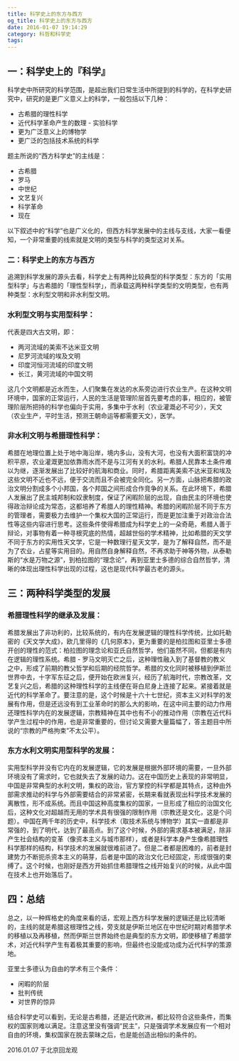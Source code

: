 ```yaml
---
title: 科学史上的东方与西方
og_title: 科学史上的东方与西方
date: 2016-01-07 19:14:29
category: 科哲和科学史
tags:
---
```

## 一：科学史上的『科学』

科学史中所研究的科学范围，是超出我们日常生活中所提到的科学的，在科学史研究中，研究的是更广义意义上的科学，一般包括以下几种：

- 古希腊的理性科学
- 近代科学革命产生的数理 - 实验科学
- 更为广泛意义上的博物学
- 更广泛的包括技术系统的科学

题主所说的“西方科学史”的主线是：
- 古希腊
- 罗马
- 中世纪
- 文艺复兴
- 科学革命
- 现在

以下叙述中的“科学”也是广义化的，但西方科学发展中的主线与支线，大家一看便知，一个非常重要的线索就是文明的类型与科学的类型这对关系。

### 二：科学史上的东方与西方

追溯到科学发展的源头去看，科学史上有两种比较典型的科学类型：东方的「实用型科学」与古希腊的「理性型科学」，而承载这两种科学类型的文明类型，也有两种类型：水利型文明和非水利型文明。

### 水利型文明与实用型科学：

代表是四大古文明，即：
- 两河流域的美索不达米亚文明
- 尼罗河流域的埃及文明
- 印度河恒河流域的印度文明
- 长江，黄河流域的中国文明

这几个文明都是近水而生，人们聚集在发达的水系旁边进行农业生产。在这种文明环境中，国家的正常运行，人民的生活是管理阶层首先要考虑的事，相应的，被管理阶层所把持的科学也偏向于实用，多集中于水利（农业灌溉必不可少），天文（农业生产，平时生活，预测王朝命运等都需要天文），医学。

### 非水利文明与希腊理性科学：

希腊在地理位置上处于地中海沿岸，境内多山，没有大河，也没有大面积富饶的冲积平原，农业灌溉更加依靠雨水而不是与江河有关的水利。希腊人民靠本土条件难以为继，逐渐发展出了比较好的航海和商业。同时，希腊距离美索不达米亚和埃及这些文明不近也不远，便于交流而且不会被完全同化。另一方面，山脉把希腊的政治文明分割成多个小邦国，各个邦国之间形成合作竞争的关系。在此环境下，希腊人发展出了民主城邦制和奴隶制度，保证了闲暇阶层的出现，自由民主的环境也使得政治辩论成为常态，这都培养了希腊人的理性精神。希腊的闲暇阶层不同于东方的管理者，需要极力去维护一个集权大国的正常运行，而是更加注重于对政治合法性等这些内容进行思考。这些条件使得希腊成为科学史上的一朵奇葩，希腊人善于辩论，对事物有着一种寻根究底的热情，超越世俗的学术精神，比如希腊的天文学不同于东方的实用性天文学，它是一种数理行星天文学，是为了解释自然，而不是为了农业，占星等实用目的。用自然自身解释自然，不再求助于神等外物，从泰勒斯的“水是万物之源”，到柏拉图的“理念论”，再到亚里士多德的综合自然哲学，清晰的体现出理性科学出现的过程，这也是现代科学最古老的源头。

## 三：两种科学类型的发展

### 希腊理性科学的继承及发展：

希腊发展出了非功利的，比较系统的，有内在发展逻辑的理性科学传统，比如托勒密的《天文学大成》，欧几里得的《几何原本》，更为重要的是柏拉图和亚里士多德开创的理性的范式：柏拉图的理念论和亚氏自然哲学，他们虽然不同，但都是有内在逻辑的理性系统。希腊 - 罗马文明灭亡之后，这种理性融入到了基督教的教义之中，形成了前期的教父哲学和后期的经院哲学。希腊的文化同时被移植到伊斯兰世界中去，十字军东征之后，便开始在欧洲复兴，经历了航海时代，宗教改革，文艺复兴之后，希腊的这种理性科学的主线便在哥白尼身上连接了起来。紧接着就是近代的科学革命了。要注意的是，这个时候是十六十七世纪，资本主义对科学的发展有作用，但是还远没有到工业革命时的那么大的影响，在这中间主要的动力作用还理性科学内在的发展逻辑，宗教精神在其中也有不小的推动作用（宗教在近代科学产生过程中的作用，也是非常重要的，但讨论又需要大量篇幅了，答主题目中所说的“宗教的严格拘束”不太公平）。

### 东方水利文明实用型科学的发展：

实用型科学并没有它内在的发展逻辑，它的发展是根据外部环境的需要，一旦外部环境没有了需求时，它也就失去了发展的动力。这在中国历史上表现的非常明显，中国是非常典型的水利文明，集权的政治，官方掌控的科学都是其特点，这种由外部需求推动的科学与外部需要结合的非常紧密，长期来看就表现出科学技术发展的离散性，形不成系统。而且中国这种高度集权的国家，一旦形成了相应的治国文化后，这种文化对超越而无用的学术具有很强的限制作用（宗教还是文化，这是个问题）。中国在两千年的历史中，科学技术（取技术系统与博物学）其实一直都是非常强的，到了明代，达到了最高点。到了这个时候，外部的需求基本被满足，除非产生社会结构的变革（像资本主义与城市那样），或者是科学本身产生像希腊理性科学那样的结构，科学技术的发展就很难前进了。但是二者都是困难的，前者是封建势力不断扼杀资本主义的萌芽，后者是中国的政治文化已经固定，形成很强的束缚了。这个时候，也刚好是西方开始抓住希腊理性之线开始复兴的时候，从此中国在技术上也开始落后了。

## 四：总结

总之，以一种辉格史的角度来看的话，宏观上西方科学发展的逻辑还是比较清晰的，主线的就是希腊这根理性之线，旁支就是伊斯兰地区在中世纪时期对希腊学术的移植以及再移植，然而伊斯兰世界始终也是典型的东方文明，即使移植了希腊学术，对近代科学产生有着极其重要的影响，但最终也没能成功成为近代科学的策源地。

亚里士多德认为自由的学术有三个条件：

- 闲暇的阶层
- 批判传统
- 对世界的惊异

结合科学史可以看到，无论是古希腊，还是近代欧洲，都比较符合这些条件，而集权的国家则难以满足。注意这里没有强调“民主”，只是强调学术发展应有一个相对自由的环境，集权国家在脱去蒙昧之后，也是能创造出相似的条件的。

2016.01.07 于北京回龙观